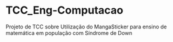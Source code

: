 # TCC_Eng-Computacao
Projeto de TCC sobre Utilização do MangaSticker para ensino de matemática em população com Síndrome de Down 
